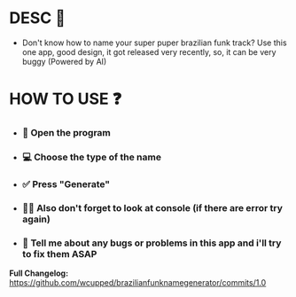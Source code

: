

# DESC 📖
- Don't know how to name your super puper brazilian funk track? Use this one app, good design, it got released very recently, so, it can be very buggy (Powered by AI)

# HOW TO USE ❓
- ### 📂 Open the program

- ### 💻 Choose the type of the name

- ### ✅ Press "Generate"

- ### 🐱‍💻 Also don't forget to look at console (if there are error try again)

- ### 🦾 Tell me about any bugs or problems in this app and i'll try to fix them ASAP


**Full Changelog:** https://github.com/wcupped/brazilianfunknamegenerator/commits/1.0
